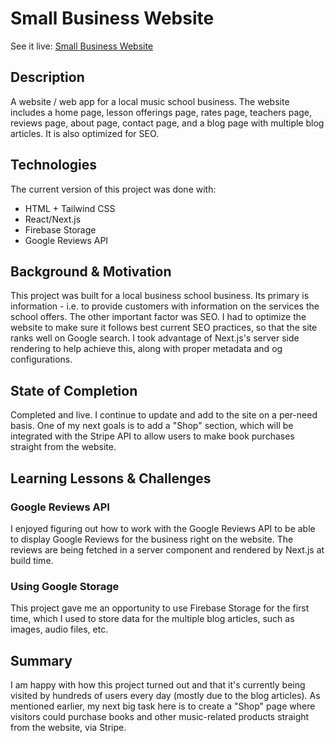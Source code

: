 # Small Business Website

See it live: [Small Business Website](https://www.dacapomusic.ca/)

## Description
A website / web app for a local music school business. The website includes a home page, lesson offerings page, rates page, teachers page, reviews page, about page, contact page, and a blog page with multiple blog articles. It is also optimized for SEO.  

## Technologies
The current version of this project was done with:
* HTML + Tailwind CSS
* React/Next.js
* Firebase Storage
* Google Reviews API

## Background & Motivation
This project was built for a local business school business. Its primary is information - i.e. to provide customers with information on the services the school offers. The other important factor was SEO. I had to optimize the website to make sure it follows best current SEO practices, so that the site ranks well on Google search. I took advantage of Next.js's server side rendering to help achieve this, along with proper metadata and og configurations.

## State of Completion
Completed and live. I continue to update and add to the site on a per-need basis. One of my next goals is to add a "Shop" section, which will be integrated with the Stripe API to allow users to make book purchases straight from the website.

## Learning Lessons & Challenges
### Google Reviews API
I enjoyed figuring out how to work with the Google Reviews API to be able to display Google Reviews for the business right on the website. The reviews are being fetched in a server component and rendered by Next.js at build time.

### Using Google Storage
This project gave me an opportunity to use Firebase Storage for the first time, which I used to store data for the multiple blog articles, such as images, audio files, etc.

## Summary
I am happy with how this project turned out and that it's currently being visited by hundreds of users every day (mostly due to the blog articles). As mentioned earlier, my next big task here is to create a "Shop" page where visitors could purchase books and other music-related products straight from the website, via Stripe.




